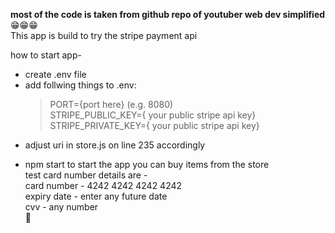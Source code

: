 **most of the code is taken from github repo of youtuber web dev simplified**  
😁😁😁  
This app is build to try the stripe payment api

how to start app-

- create .env file
- add follwing things to .env:
  > PORT=\{port here\} \(e.g. 8080\)  
  > STRIPE_PUBLIC_KEY=\{ your public stripe api key\}  
  > STRIPE_PRIVATE_KEY=\{ your public stripe api key\}

* adjust uri in store.js on line 235 accordingly

- npm start to start the app
  you can buy items from the store  
  test card number details are -  
  card number - 4242 4242 4242 4242  
  expiry date - enter any future date  
  cvv - any number  
  🎉
